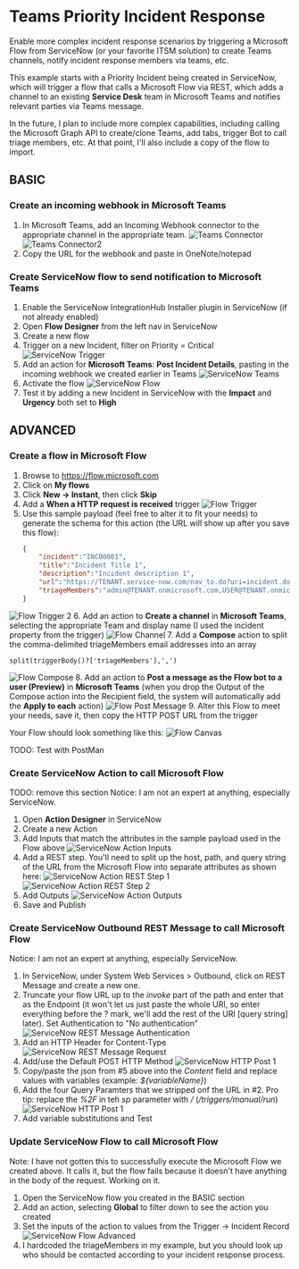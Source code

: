 # Teams Priority Incident Response
Enable more complex incident response scenarios by triggering a Microsoft Flow from ServiceNow (or your favorite ITSM solution) to create Teams channels, notify incident response members via teams, etc.

This example starts with a Priority Incident being created in ServiceNow, which will trigger a flow that calls a Microsoft Flow via REST, which adds a channel to an existing **Service Desk** team in Microsoft Teams and notifies relevant parties via Teams message.

In the future, I plan to include more complex capabilities, including calling the Microsoft Graph API to create/clone Teams, add tabs, trigger Bot to call triage members, etc. At that point, I'll also include a copy of the flow to import.

## BASIC

### Create an incoming webhook in Microsoft Teams
1. In Microsoft Teams, add an Incoming Webhook connector to the appropriate channel in the appropriate team.
![Teams Connector](Images/Teams-Connector.png)
![Teams Connector2](Images/Teams-Connector2.png)
2. Copy the URL for the webhook and paste in OneNote/notepad

### Create ServiceNow flow to send notification to Microsoft Teams
1. Enable the ServiceNow IntegrationHub Installer plugin in ServiceNow (if not already enabled)
2. Open **Flow Designer** from the left nav in ServiceNow
3. Create a new flow
4. Trigger on a new Incident, filter on Priority = Critical
![ServiceNow Trigger](Images/SN-Trigger.png)
5. Add an action for **Microsoft Teams**: **Post Incident Details**, pasting in the incoming webhook we created earlier in Teams
![ServiceNow Teams](Images/SN-Teams.png)
6. Activate the flow
![ServiceNow Flow](Images/SN-Flow.png)
7. Test it by adding a new Incident in ServiceNow with the **Impact** and **Urgency** both set to **High**

## ADVANCED
### Create a flow in Microsoft Flow
1. Browse to https://flow.microsoft.com
2. Click on **My flows**
3. Click **New -> Instant**, then click **Skip**
4. Add a **When a HTTP request is received** trigger
![Flow Trigger](Images/Flow-Trigger.jpg)
5. Use this sample payload (feel free to alter it to fit your needs) to generate the schema for this action (the URL will show up after you save this flow):
    ```json
    {
        "incident":"INC00001",
        "title":"Incident Title 1",
        "description":"Incident description 1",
        "url":"https://TENANT.service-now.com/nav_to.do?uri=incident.do?sysparm_query=number=INC00001",
        "triageMembers":"admin@TENANT.onmicrosoft.com,USER@TENANT.onmicrosoft.com"
    }
    ```
![Flow Trigger 2](Images/Flow-Trigger2.jpg)
6. Add an action to **Create a channel** in **Microsoft Teams**, selecting the appropriate Team and display name (I used the incident property from the trigger)
![Flow Channel](Images/Flow-Channel.jpg)
7. Add a **Compose** action to split the comma-delimited triageMembers email addresses into an array

    split(triggerBody()?['triageMembers'],',')
![Flow Compose](Images/Flow-Compose.jpg)
8. Add an action to **Post a message as the Flow bot to a user (Preview)** in **Microsoft Teams** (when you drop the Output of the Compose action into the Recipient field, the system will automatically add the **Apply to each** action)
![Flow Post Message](Images/Flow-PostMessage.jpg)
9. Alter this Flow to meet your needs, save it, then copy the HTTP POST URL from the trigger

Your Flow should look something like this:
![Flow Canvas](Images/Flow-Canvas.jpg)

TODO: Test with PostMan

### Create ServiceNow Action to call Microsoft Flow
TODO: remove this section
Notice: I am not an expert at anything, especially ServiceNow.
1. Open **Action Designer** in ServiceNow
2. Create a new Action
3. Add Inputs that match the attributes in the sample payload used in the Flow above
![ServiceNow Action Inputs](Images/SN-Action-Inputs.png)
4. Add a REST step. You'll need to split up the host, path, and query string of the URL from the Microsoft Flow into separate attributes as shown here:
![ServiceNow Action REST Step 1](Images/SN-Action-REST1.png)
![ServiceNow Action REST Step 2](Images/SN-Action-REST2.png)
5. Add Outputs
![ServiceNow Action Outputs](Images/SN-Action-Outputs.png)
6. Save and Publish

### Create ServiceNow Outbound REST Message to call Microsoft Flow
Notice: I am not an expert at anything, especially ServiceNow.
1. In ServiceNow, under System Web Services > Outbound, click on REST Message and create a new one.
2. Truncate your flow URL up to the *invoke* part of the path and enter that as the Endpoint (it won't let us just paste the whole URI, so enter everything before the ? mark, we'll add the rest of the URI [query string] later). Set Authentication to "No authentication"
![ServiceNow REST Message Authentication](Images/SN-REST-Auth.png)
3. Add an HTTP Header for Content-Type
![ServiceNow REST Message Request](Images/SN-REST-Request.png)
4. Add/use the Default POST HTTP Method
![ServiceNow HTTP Post 1](Images/SN-REST-Post1.png)
5. Copy/paste the json from #5 above into the *Content* field and replace values with variables (example: *${variableName}*)
6. Add the four Query Paramters that we stripped onf the URL in #2. Pro tip: replace the *%2F* in teh *sp* parameter with */* (*/triggers/manual/run*)
![ServiceNow HTTP Post 1](Images/SN-REST-Post2.png)
7. Add variable substitutions and Test

### Update ServiceNow Flow to call Microsoft Flow
Note: I have not gotten this to successfully execute the Microsoft Flow we created above. It calls it, but the flow fails because it doesn't have anything in the body of the request. Working on it.
1. Open the ServiceNow flow you created in the BASIC section
2. Add an action, selecting **Global** to filter down to see the action you created
3. Set the inputs of the action to values from the Trigger -> Incident Record
![ServiceNow Flow Advanced](Images/SN-Flow-Advanced.png)
4. I hardcoded the triageMembers in my example, but you should look up who should be contacted according to your incident response process.

